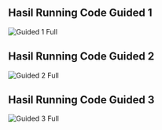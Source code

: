 ## Hasil Running Code Guided 1
![Guided 1 Full](https://github.com/Rangga2181/Praktikum-Struktur-Data-Assignment/assets/162523255/83754e78-89c8-438f-a088-3288f91dd3b7)

## Hasil Running Code Guided 2
![Guided 2 Full](https://github.com/Rangga2181/Praktikum-Struktur-Data-Assignment/assets/162523255/2e9d6f27-7a97-4d48-8baa-8fd267e26df9)

## Hasil Running Code Guided 3
![Guided 3 Full](https://github.com/Rangga2181/Praktikum-Struktur-Data-Assignment/assets/162523255/021315eb-b708-4448-beb7-889c54a40bbc)
